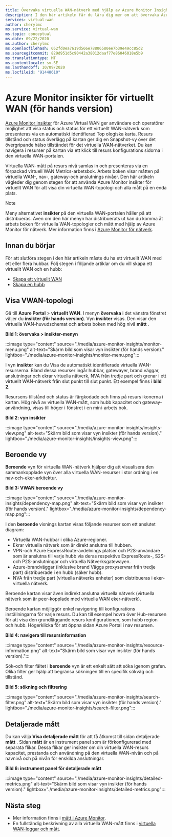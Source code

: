 ```yaml
---
title: Övervaka virtuella WAN-nätverk med hjälp av Azure Monitor Insights
description: I den här artikeln får du lära dig mer om att övervaka Azure Virtual WAN med hjälp av Azure Monitor Insights.
services: virtual-wan
author: cherylmc
ms.service: virtual-wan
ms.topic: conceptual
ms.date: 09/22/2020
ms.author: cherylmc
ms.openlocfilehash: 052fd0ea7619d566e78806580ee7b39e49cc85d2
ms.sourcegitcommit: 829d951d5c90442a38012daaf77e86046018e5b9
ms.translationtype: MT
ms.contentlocale: sv-SE
ms.lasthandoff: 10/09/2020
ms.locfileid: "91448610"
---
```

# <a name="azure-monitor-insights-for-virtual-wan-preview"></a>Azure Monitor insikter för virtuellt WAN (för hands version)

[Azure Monitor insikter](../azure-monitor/insights/network-insights-overview.md) för Azure Virtual WAN ger användare och operatörer möjlighet att visa status och status för ett virtuellt WAN-nätverk som presenteras via en automatiskt identifierad Top ologiska karta. Resurs tillstånd och status överlägg på kartan ger dig en Snapshot-vy över det övergripande hälso tillståndet för det virtuella WAN-nätverket. Du kan navigera i resurser på kartan via ett klick till resurs konfigurations sidorna i den virtuella WAN-portalen.

Virtuella WAN-mått på resurs nivå samlas in och presenteras via en förpackad virtuell WAN Metrics-arbetsbok. Arbets boken visar måtten på virtuella WAN-, nav-, gateway-och anslutnings nivåer. Den här artikeln vägleder dig genom stegen för att använda Azure Monitor insikter för virtuellt WAN för att visa din virtuella WAN-topologi och alla mått på en enda plats.

> [!NOTE]
> Meny alternativet **insikter** på den virtuella WAN-portalen håller på att distribueras. Även om den här menyn har distribuerats ut kan du komma åt arbets boken för virtuella WAN-topologier och mått med hjälp av Azure Monitor för nätverk. Mer information finns i [Azure Monitor för nätverk](../azure-monitor/insights/network-insights-overview.md). 
>

## <a name="before-you-begin"></a>Innan du börjar

För att slutföra stegen i den här artikeln måste du ha ett virtuellt WAN med ett eller flera hubbar. Följ stegen i följande artiklar om du vill skapa ett virtuellt WAN och en hubb:

* [Skapa ett virtuellt WAN](virtual-wan-site-to-site-portal.md#openvwan)
* [Skapa en hubb](virtual-wan-site-to-site-portal.md#hub)

## <a name="view-vwan-topology"></a><a name="topology"></a>Visa VWAN-topologi

Gå till **Azure Portal**  >  **virtuellt WAN**. I menyn **övervaka** i det vänstra fönstret väljer du **insikter (för hands version)**. Vyn **insikter** visas. Den visar den virtuella WAN-huvudschemat och arbets boken med hög nivå **mått** .

**Bild 1: övervaka > insikter-menyn**

:::image type="content" source="./media/azure-monitor-insights/monitor-menu.png" alt-text="Skärm bild som visar vyn insikter (för hands version)." lightbox="./media/azure-monitor-insights/monitor-menu.png":::

I vyn **insikter** kan du Visa de automatiskt identifierade virtuella WAN-resurserna. Bland dessa resurser ingår hubbar, gatewayer, brand väggar, anslutningar och ekrar virtuella nätverk, NVA från tredje part och grenar i ett virtuellt WAN-nätverk från slut punkt till slut punkt. Ett exempel finns i **bild 2**.

Resursens tillstånd och status är färgkodade och finns på resurs ikonerna i kartan. Hög nivå av virtuella WAN-mått, som hubb kapacitet och gateway-användning, visas till höger i fönstret i en mini-arbets bok.

**Bild 2: vyn insikter**

:::image type="content" source="./media/azure-monitor-insights/insights-view.png" alt-text="Skärm bild som visar vyn insikter (för hands version)." lightbox="./media/azure-monitor-insights/insights-view.png":::

## <a name="dependency-view"></a><a name="dependency"></a>Beroende vy

**Beroende** vyn för virtuella WAN-nätverk hjälper dig att visualisera den sammankopplade vyn över alla virtuella WAN-resurser i stor ordning i en nav-och-eker-arkitektur.

**Bild 3: VWAN beroende vy**

:::image type="content" source="./media/azure-monitor-insights/dependency-map.png" alt-text="Skärm bild som visar vyn insikter (för hands version)." lightbox="./media/azure-monitor-insights/dependency-map.png":::

I den **beroende** visnings kartan visas följande resurser som ett anslutet diagram:

* Virtuella WAN-hubbar i olika Azure-regioner.
* Ekrar virtuella nätverk som är direkt anslutna till hubben.
* VPN-och Azure ExpressRoute-avdelnings platser och P2S-användare som är anslutna till varje hubb via deras respektive ExpressRoute-, S2S-och P2S-anslutningar och virtuella Nätverksgatewayen.
* Azure-brandväggar (inklusive brand Väggs proxyservrar från tredje part) distribuerade i en hubb (säker hubb).
* NVA från tredje part (virtuella nätverks enheter) som distribueras i eker-virtuella nätverk.

Beroende kartan visar även indirekt anslutna virtuella nätverk (virtuella nätverk som är peer-kopplade med virtuella WAN eker-nätverk).

Beroende kartan möjliggör enkel navigering till konfigurations inställningarna för varje resurs. Du kan till exempel hovra över Hub-resursen för att visa den grundläggande resurs konfigurationen, som hubb region och hubb. Högerklicka för att öppna sidan Azure Portal i nav resursen.

**Bild 4: navigera till resursinformation**

:::image type="content" source="./media/azure-monitor-insights/resource-information.png" alt-text="Skärm bild som visar vyn insikter (för hands version).":::

Sök-och filter fältet i **beroende** vyn är ett enkelt sätt att söka igenom grafen. Olika filter ger hjälp att begränsa sökningen till en specifik sökväg och tillstånd.

**Bild 5: sökning och filtrering**

:::image type="content" source="./media/azure-monitor-insights/search-filter.png" alt-text="Skärm bild som visar vyn insikter (för hands version)." lightbox="./media/azure-monitor-insights/search-filter.png":::

## <a name="detailed-metrics"></a><a name="detailed"></a>Detaljerade mått

Du kan välja **Visa detaljerade mått** för att få åtkomst till sidan detaljerade **mått** . Sidan **mått** är en instrument panel som är förkonfigurerad med separata flikar. Dessa flikar ger insikter om din virtuella WAN-resurs kapacitet, prestanda och användning på den virtuella WAN-nivån och på navnivå och på nivån för enskilda anslutningar.

**Bild 6: instrument panel för detaljerade mått**

:::image type="content" source="./media/azure-monitor-insights/detailed-metrics.png" alt-text="Skärm bild som visar vyn insikter (för hands version)." lightbox="./media/azure-monitor-insights/detailed-metrics.png":::

## <a name="next-steps"></a>Nästa steg

* Mer information finns i [mått i Azure Monitor](../azure-monitor/platform/data-platform-metrics.md).
* En fullständig beskrivning av alla virtuella WAN-mått finns i [virtuella WAN-loggar och mått](logs-metrics.md).
